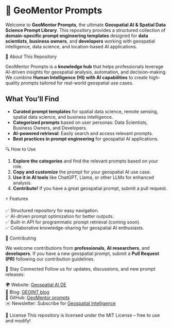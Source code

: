# 🧠 GeoMentor Prompts
Welcome to **GeoMentor Prompts**, the ultimate **Geospatial AI & Spatial Data Science Prompt Library**. This repository provides a structured collection of **domain-specific prompt engineering templates** designed for **data scientists**, **business owners**, and **developers** working with geospatial intelligence, data science, and location-based AI applications.

🚀 About This Repository

GeoMentor Prompts is a **knowledge hub** that helps professionals leverage AI-driven insights for geospatial analysis, automation, and decision-making. We combine **Human Intelligence (HI) with AI capabilities** to create high-quality prompts tailored for real-world geospatial use cases.

## What You’ll Find
- **Curated prompt templates** for spatial data science, remote sensing, spatial data science, and business intelligence.
- **Categorized prompts** based on user personas: Data Scientists, Business Owners, and Developers.
- **AI-powered retrieval**: Easily search and access relevant prompts.
- **Best practices in prompt engineering** for geospatial AI applications.

🔍 How to Use
1. **Explore the categories** and find the relevant prompts based on your role.
2. **Copy and customize** the prompt for your geospatial AI use case.
3. **Use it in AI tools** like ChatGPT, Llama, or other LLMs for enhanced analysis.
4. **Contribute!** If you have a great geospatial prompt, submit a pull request.

⚡ Features

✅ Structured repository for easy navigation.  
✅ AI-driven prompt optimization for better outputs.  
✅ Built-in API for programmatic prompt retrieval (coming soon).  
✅ Collaborative knowledge-sharing for geospatial AI enthusiasts.  

🤝 Contributing

We welcome contributions from **professionals**, **AI researchers**, and **developers**. If you have a new geospatial prompt, submit a **Pull Request (PR)** following our contribution guidelines.

📢 Stay Connected
Follow us for updates, discussions, and new prompt releases:

🌍 Website: [Geospatial AI DE](https://geospatial-ai.de)  
📢 Blog: [GEOINT blog](https://geoint.blog)  
🐙 GitHub: [GeoMentor prompts](https://github.com/Geospatial-AI-DE/geomentor-prompts)  
✉️ Newsletter: Subscribe for [Geospatial Intelligence](https://medium.com/geospatial-intelligence)  

📜 License
This repository is licensed under the MIT License – free to use and modify!
